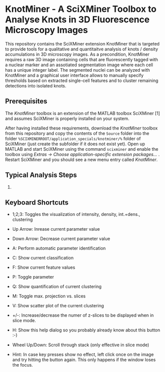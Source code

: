 # KnotMiner - A SciXMiner Toolbox to Analyse Knots in 3D Fluorescence Microscopy Images

This repository contains the SciXMiner extension KnotMiner that is targeted to provide tools for a qualitative and quantitaitve analysis of knots / density accumulations in 3D microscopy images. As a precondition, KnotMiner requires a raw 3D image containing cells that are fluorescently tagged with a nuclear marker and an assotiated segmentation image where each cell has a unique integer label. The segmented nuclei can be analyzed with KnotMiner and a graphical user interface allows to manually specify thresholds based on extracted single-cell features and to cluster remaining detections into isolated knots.

## Prerequisites

The *KnotMiner* toolbox is an extension of the MATLAB toolbox SciXMiner [1] and assumes SciXMiner is properly installed on your system.

After having installed these requirements, download the *KnotMiner* toolbox from this repository and copy the contents of the `Source` folder into the folder `%SCIXMINERROOT/application_specials/knotminer/%` folder of SciXMiner (just create the subfolder if it does not exist yet). Open up MATLAB and start SciXMiner using the command `scixminer` and enable the toolbox using *Extras -> Choose application-specific extension packages...* . Restart SciXMiner and you should see a new menu entry called *KnotMiner*.

## Typical Analysis Steps

1. 


## Keyboard Shortcuts

- 1;2;3: Toggles the visualization of intensity, density, int.+dens., clustering
- Up Arrow: Inrease current parameter value
- Down Arrow: Decrease current parameter value
- A: Perform automatic parameter identification
- C: Show current classification
- F: Show current feature values
- P: Toggle parameter
- Q: Show quantification of current clustering
- M: Toggle max. projection vs. slices
- V: Show scatter plot of the current clustering
- +/-: Increase/decrease the numer of z-slices to be displayed when in slice mode.
- H: Show this help dialog so you probably already know about this button :-)
- Wheel Up/Down: Scroll through stack (only effective in slice mode)

- Hint: In case key presses show no effect, left click once on the image and try hitting the button again. This only happens if the window loses the focus.
